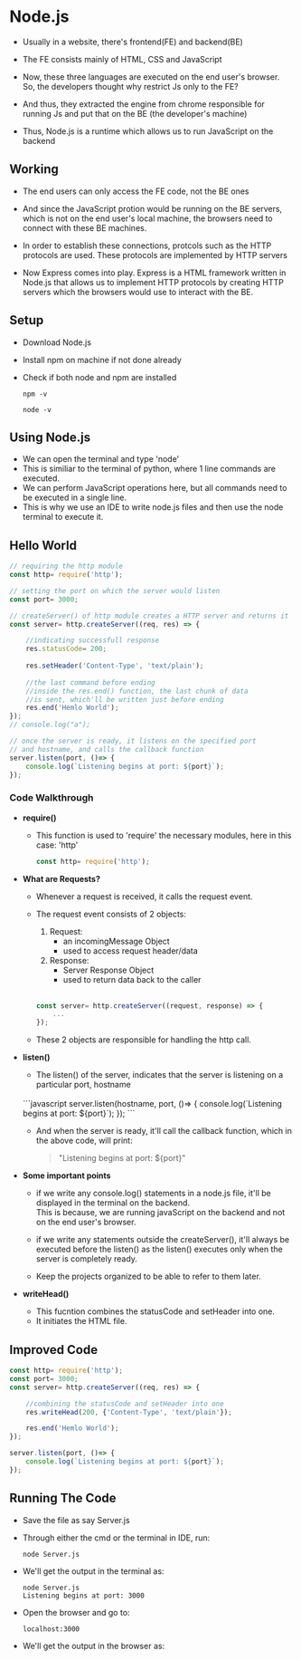 # Node.js

- Usually in a website, there's frontend(FE) and backend(BE)

- The FE consists mainly of HTML, CSS and JavaScript

- Now, these three languages are executed on the end user's browser.  
    So, the developers thought why restrict Js only to the FE?

- And thus, they extracted the engine from chrome responsible for running Js and put that on the BE (the developer's machine)

- Thus, Node.js is a runtime which allows us to run JavaScript on the backend

## Working

- The end users can only access the FE code, not the BE ones

- And since the JavaScript protion would be running on the BE servers, which is not on the end user's local machine, the browsers need to  
connect with these BE machines.

- In order to establish these connections, protcols such as the HTTP protocols are used. These protocols are implemented by HTTP servers

- Now Express comes into play. Express is a HTML framework written in Node.js that allows us to implement HTTP protocols by creating HTTP servers which the browsers would use to interact with the BE.

## Setup

- Download Node.js
- Install npm on machine if not done already
- Check if both node and npm are installed

    ```
    npm -v
    ```
    ```
    node -v
    ```

## Using Node.js

- We can open the terminal and type 'node'
- This is similiar to the terminal of python, where 1 line commands are executed.
- We can perform JavaScript operations here, but all commands need to be executed in a single line.
- This is why we use an IDE to write node.js files and then use the node terminal to execute it.

## Hello World

```javascript
// requiring the http module
const http= require('http');

// setting the port on which the server would listen
const port= 3000;

// createServer() of http module creates a HTTP server and returns it
const server= http.createServer((req, res) => {

    //indicating successfull response
    res.statusCode= 200;
    
    res.setHeader('Content-Type', 'text/plain');    
    
    //the last command before ending
    //inside the res.end() function, the last chunk of data
    //is sent, which'll be written just before ending
    res.end('Hemlo World');
});
// console.log("a");

// once the server is ready, it listens on the specified port
// and hostname, and calls the callback function
server.listen(port, ()=> {
    console.log(`Listening begins at port: ${port}`);
});
```

### Code Walkthrough

- **require()**  
    - This function is used to 'require' the necessary modules, here in this case: 'http' 
    
        ```javascript
        const http= require('http');
        ```

- **What are Requests?**  
    - Whenever a request is received, it calls the request event.
    - The request event consists of 2 objects:  
        1. Request: 
            - an incomingMessage Object
            - used to access request header/data
        2. Response:  
            - Server Response Object
            - used to return data back to the caller
            
        <br>

        ```javascript
        const server= http.createServer((request, response) => {
            ...
        });
        ```

    - These 2 objects are responsible for handling the http call.

- **listen()**
    - The listen() of the server, indicates that the server is listening on a particular port, hostname
    <br>
        ```javascript
        server.listen(hostname, port, ()=> {
            console.log(`Listening begins at port: ${port}`);
        });
        ```
    
    - And when the server is ready, it'll call the callback function, which in the above code, will print:

        > "Listening begins at port: ${port}"

- **Some important points**
    - if we write any console.log() statements in a node.js file, it'll be displayed in the terminal on the backend.  
    This is because, we are running javaScript on the backend and not on the end user's browser.

    - if we write any statements outside the createServer(), it'll always be executed before the listen() as the listen() executes only when the server is completely ready.

    - Keep the projects organized to be able to refer to them later.

- **writeHead()**
    - This fucntion combines the statusCode and setHeader into one.
    - It initiates the HTML file.

## Improved Code
```javascript
const http= require('http');
const port= 3000;
const server= http.createServer((req, res) => {

    //combining the statusCode and setHeader into one
    res.writeHead(200, {'Content-Type', 'text/plain'});

    res.end('Hemlo World');
});

server.listen(port, ()=> {
    console.log(`Listening begins at port: ${port}`);
});
```

## Running The Code

- Save the file as say Server.js
- Through either the cmd or the terminal in IDE, run:

    ```
    node Server.js
    ```

- We'll get the output in the terminal as:
    ```
    node Server.js
    Listening begins at port: 3000
    ```

- Open the browser and go to: 
    ```
    localhost:3000
    ```
- We'll get the output in the browser as: 

